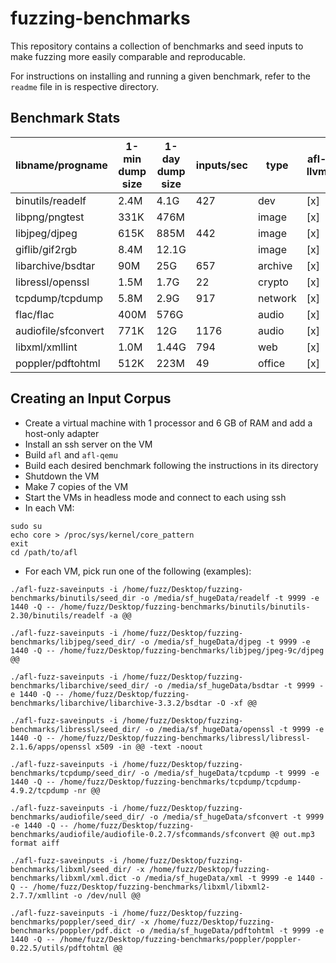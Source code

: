 # fuzzing-benchmarks

This repository contains a collection of benchmarks and seed inputs to make fuzzing more easily comparable and reproducable. 

For instructions on installing and running a given benchmark, refer to the `readme` file in is respective directory.


## Benchmark Stats

libname/progname | 1-min dump size | 1-day dump size | inputs/sec | type | afl-llvm | qemu | dyninst | ipt
--- | --- | --- | --- | --- | --- | --- | --- | ---
binutils/readelf | 2.4M | 4.1G | 427 | dev | [x] | [x] | [x]
libpng/pngtest | 331K |	476M |  | image | [x] | [x] | [x]
libjpeg/djpeg |	615K | 	885M | 442 | image | [x] | [x] | [x]
giflib/gif2rgb | 8.4M |	12.1G |  | image | [x] | [x] | [x]
libarchive/bsdtar | 90M	| 25G | 657 | archive	| [x] | [x] |
libressl/openssl |1.5M | 1.7G | 22 | crypto | [x] | [x] |
tcpdump/tcpdump	| 5.8M | 2.9G | 917 | network	| [x] | [x] | [x]
flac/flac | 400M | 576G |  | audio | [x] | [x] | [x]
audiofile/sfconvert | 771K | 12G | 1176 | audio | [x] | [x]
libxml/xmllint | 1.0M | 1.44G | 794 | web | [x] | [x]
poppler/pdftohtml | 512K | 223M | 49 | office | [x] | [x] | [x]

## Creating an Input Corpus

* Create a virtual machine with 1 processor and 6 GB of RAM and add a host-only adapter
* Install an ssh server on the VM
* Build `afl` and `afl-qemu`
* Build each desired benchmark following the instructions in its directory
* Shutdown the VM
* Make 7 copies of the VM
* Start the VMs in headless mode and connect to each using ssh
* In each VM:
```
sudo su
echo core > /proc/sys/kernel/core_pattern
exit
cd /path/to/afl
```
* For each VM, pick run one of the following (examples):
```
./afl-fuzz-saveinputs -i /home/fuzz/Desktop/fuzzing-benchmarks/binutils/seed_dir -o /media/sf_hugeData/readelf -t 9999 -e 1440 -Q -- /home/fuzz/Desktop/fuzzing-benchmarks/binutils/binutils-2.30/binutils/readelf -a @@

./afl-fuzz-saveinputs -i /home/fuzz/Desktop/fuzzing-benchmarks/libjpeg/seed_dir/ -o /media/sf_hugeData/djpeg -t 9999 -e 1440 -Q -- /home/fuzz/Desktop/fuzzing-benchmarks/libjpeg/jpeg-9c/djpeg @@

./afl-fuzz-saveinputs -i /home/fuzz/Desktop/fuzzing-benchmarks/libarchive/seed_dir/ -o /media/sf_hugeData/bsdtar -t 9999 -e 1440 -Q -- /home/fuzz/Desktop/fuzzing-benchmarks/libarchive/libarchive-3.3.2/bsdtar -O -xf @@

./afl-fuzz-saveinputs -i /home/fuzz/Desktop/fuzzing-benchmarks/libressl/seed_dir/ -o /media/sf_hugeData/openssl -t 9999 -e 1440 -Q -- /home/fuzz/Desktop/fuzzing-benchmarks/libressl/libressl-2.1.6/apps/openssl x509 -in @@ -text -noout

./afl-fuzz-saveinputs -i /home/fuzz/Desktop/fuzzing-benchmarks/tcpdump/seed_dir/ -o /media/sf_hugeData/tcpdump -t 9999 -e 1440 -Q -- /home/fuzz/Desktop/fuzzing-benchmarks/tcpdump/tcpdump-4.9.2/tcpdump -nr @@

./afl-fuzz-saveinputs -i /home/fuzz/Desktop/fuzzing-benchmarks/audiofile/seed_dir/ -o /media/sf_hugeData/sfconvert -t 9999 -e 1440 -Q -- /home/fuzz/Desktop/fuzzing-benchmarks/audiofile/audiofile-0.2.7/sfcommands/sfconvert @@ out.mp3 format aiff

./afl-fuzz-saveinputs -i /home/fuzz/Desktop/fuzzing-benchmarks/libxml/seed_dir/ -x /home/fuzz/Desktop/fuzzing-benchmarks/libxml/xml.dict -o /media/sf_hugeData/xml -t 9999 -e 1440 -Q -- /home/fuzz/Desktop/fuzzing-benchmarks/libxml/libxml2-2.7.7/xmllint -o /dev/null @@

./afl-fuzz-saveinputs -i /home/fuzz/Desktop/fuzzing-benchmarks/poppler/seed_dir/ -x /home/fuzz/Desktop/fuzzing-benchmarks/poppler/pdf.dict -o /media/sf_hugeData/pdftohtml -t 9999 -e 1440 -Q -- /home/fuzz/Desktop/fuzzing-benchmarks/poppler/poppler-0.22.5/utils/pdftohtml @@
```
